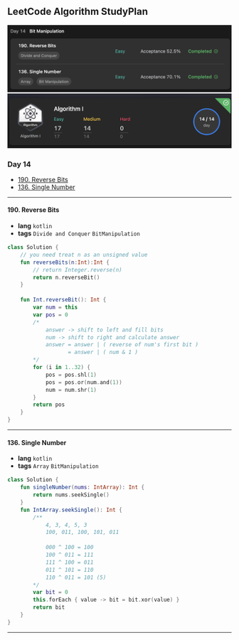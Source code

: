 ## LeetCode Algorithm StudyPlan

<img src="../../assets/leetcode_study_day14.png" alt="leetcode_study_day14" style="zoom:50%;" />

<img src="../../assets/leetcode_algo1_complete.png" alt="leetcode_algo1_complete.png" style="zoom:50%;" />

### Day 14

- [190. Reverse Bits](https://leetcode.com/problems/reverse-bits/?envType=study-plan&id=algorithm-i)
- [136. Single Number](https://leetcode.com/problems/single-number/?envType=study-plan&id=algorithm-i)

---

#### 190. Reverse Bits

- **lang**  `kotlin` 
- **tags**  `Divide and Conquer` `BitManipulation` 

```kotlin
class Solution {
    // you need treat n as an unsigned value
    fun reverseBits(n:Int):Int {
        // return Integer.reverse(n)
        return n.reverseBit()
    }
    
    fun Int.reverseBit(): Int {
        var num = this
        var pos = 0
        /*
            answer -> shift to left and fill bits
            num -> shift to right and calculate answer
            answer = answer | ( reverse of num's first bit )
                   = answer | ( num & 1 )
        */
        for (i in 1..32) {
            pos = pos.shl(1)
            pos = pos.or(num.and(1))
            num = num.shr(1)
        }
        return pos
    }
}
```

---

#### 136. Single Number

- **lang**  `kotlin` 
- **tags**  `Array` `BitManipulation` 

```kotlin
class Solution {
    fun singleNumber(nums: IntArray): Int {
        return nums.seekSingle()
    }
    fun IntArray.seekSingle(): Int {
        /**
            4, 3, 4, 5, 3
            100, 011, 100, 101, 011
            
            000 ^ 100 = 100
            100 ^ 011 = 111
            111 ^ 100 = 011
            011 ^ 101 = 110
            110 ^ 011 = 101 (5)
        */
        var bit = 0
        this.forEach { value -> bit = bit.xor(value) }
        return bit
    }
}
```

---

